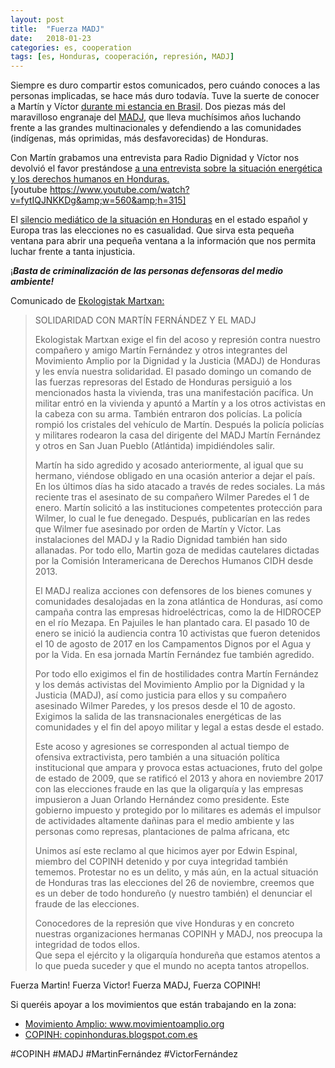 ```yaml
---
layout: post
title:  "Fuerza MADJ"
date:   2018-01-23
categories: es, cooperation
tags: [es, Honduras, cooperación, represión, MADJ]
---
```

Siempre es duro compartir estos comunicados, pero cuándo conoces a las personas implicadas, se hace más duro todavía.
Tuve la suerte de conocer a Martín y Víctor <a href="http://izaroblog.com/2016/08/05/energia-y-sociedad-en-el-capitalismo-contemporaneo-i/" target="_blank" rel="noopener">durante mi estancia en Brasil</a>. Dos piezas más del maravilloso engranaje del <a href="https://www.movimientoamplio.org/" target="_blank" rel="noopener">MADJ</a>, que lleva muchísimos años luchando frente a las grandes multinacionales y defendiendo a las comunidades (indígenas, más oprimidas, más desfavorecidas) de Honduras.

Con&nbsp;Martín grabamos una entrevista para Radio Dignidad y Víctor nos devolvió el favor prestándose <a href="https://www.youtube.com/watch?v=fytIQJNKKDg" target="_blank" rel="noopener">a una entrevista sobre la situación energética y los derechos humanos en Honduras. </a><br>
[youtube https://www.youtube.com/watch?v=fytIQJNKKDg&amp;w=560&amp;h=315]</p>
<p>El <a href="http://www.publico.es/internacional/honduras-guia-comprender-crisis-mediatica.html" target="_blank" rel="noopener">silencio mediático de la situación en Honduras</a> en el estado español y Europa tras las elecciones no es casualidad. Que sirva esta pequeña ventana para abrir una pequeña ventana a la información que nos permita luchar frente a tanta injusticia.</p>
<p>¡<em><strong>Basta de criminalización de las personas defensoras del medio ambiente!</strong></em></p>
<p>Comunicado de <a href="https://www.ekologistakmartxan.org/eu/" target="_blank" rel="noopener">Ekologistak Martxan:</a></p>
<p><!--more--></p>
<blockquote><p>SOLIDARIDAD CON MARTÍN FERNÁNDEZ Y EL MADJ</p>
<p>Ekologistak Martxan exige el fin del acoso y represión contra nuestro compañero y amigo Martín Fernández y otros integrantes del Movimiento Amplio por la Dignidad y la Justicia (MADJ) de Honduras y les envía nuestra solidaridad. El pasado domingo un comando de las fuerzas represoras del Estado de Honduras persiguió a los mencionados hasta la vivienda, tras una manifestación pacífica. Un militar entró en la vivienda y apuntó a Martín y a los otros activistas en la cabeza con su arma. También entraron dos policías. La policía rompió los cristales del vehículo de Martín. Después la policía policías y militares rodearon la casa del dirigente del MADJ Martín Fernández y otros en San Juan Pueblo (Atlántida) impidiéndoles salir.</p>
<p>Martín ha sido agredido y acosado anteriormente, al igual que su hermano, viéndose obligado en una ocasión anterior a dejar el país. En los últimos días ha sido atacado a través de redes sociales. La más reciente tras el asesinato de su compañero Wilmer Paredes el 1 de enero. Martín solicitó a las instituciones competentes protección para Wilmer, lo cual le fue denegado. Después, publicarían en las redes que Wilmer fue asesinado por orden de Martín y Víctor. Las instalaciones del MADJ y la Radio Dignidad también han sido allanadas. Por todo ello, Martin goza de medidas cautelares dictadas por la Comisión Interamericana de Derechos Humanos CIDH desde 2013.</p>
<p>El MADJ realiza acciones con defensores de los bienes comunes y comunidades desalojadas en la zona atlántica de Honduras, así como campaña contra las empresas hidroeléctricas, como la de HIDROCEP en el río Mezapa. En Pajuiles le han plantado cara. El pasado 10 de enero se inició la audiencia contra 10 activistas que fueron detenidos el 10 de agosto de 2017 en los Campamentos Dignos por el Agua y por la Vida. En esa jornada Martín Fernández fue también agredido.</p>
<p>Por todo ello exigimos el fin de hostilidades contra Martín Fernández y los demás activistas del Movimiento Amplio por la Dignidad y la Justicia (MADJ), así como justicia para ellos y su compañero asesinado Wilmer Paredes, y los presos desde el 10 de agosto. Exigimos la salida de las transnacionales energéticas de las comunidades y el fin del apoyo militar y legal a estas desde el estado.</p>
<p>Este acoso y agresiones se corresponden al actual tiempo de ofensiva extractivista, pero también a una situación política institucional que ampara y provoca estas actuaciones, fruto del golpe de estado de 2009, que se ratificó el 2013 y ahora en noviembre 2017 con las elecciones fraude en las que la oligarquía y las empresas impusieron a Juan Orlando Hernández como presidente. Este gobierno impuesto y protegido por lo militares es además el impulsor de actividades altamente dañinas para el medio ambiente y las personas como represas, plantaciones de palma africana, etc</p>
<p>Unimos así este reclamo al que hicimos ayer por Edwin Espinal, miembro del COPINH detenido y por cuya integridad también tememos. Protestar no es un delito, y más aún, en la actual situación de Honduras tras las elecciones del 26 de noviembre, creemos que es un deber de todo hondureño (y nuestro también) el denunciar el fraude de las elecciones.</p>
<p>Conocedores de la represión que vive Honduras y en concreto nuestras organizaciones hermanas COPINH y MADJ, nos preocupa la integridad de todos ellos.<br>
Que sepa el ejército y la oligarquía hondureña que estamos atentos a lo que pueda suceder y que el mundo no acepta tantos atropellos.</p></blockquote>
<p>Fuerza Martin! Fuerza Victor! Fuerza MADJ, Fuerza COPINH!</p>
<p>Si queréis apoyar a los movimientos que están trabajando en la zona:</p>
<ul>
<li><a href="http://www.movimientoamplio.org" target="_blank" rel="noopener">Movimiento Amplio: www.movimientoamplio.org</a></li>
<li><a href="http://www.copinhonduras.blogspot.com.es" target="_blank" rel="noopener">COPINH: copinhonduras.blogspot.com.es</a></li>
</ul>
<p>#COPINH #MADJ #MartinFernández #VictorFernández</p>
